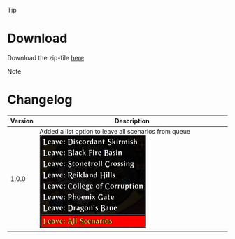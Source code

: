 > [!TIP]
> # Download
> Download the zip-file [here](https://github.com/Makume/ReturnOfReckoning-AddOns/blob/main/ScenarioQueueLeaveAll/ScenarioQueueLeaveAll.zip)

> [!NOTE]
> # Changelog
> 
> | Version  | Description |
> | ------------- | ------------- |
> | 1.0.0  | Added a list option to leave all scenarios from queue ![](https://github.com/Makume/ReturnOfReckoning-AddOns/blob/main/ScenarioQueueLeaveAll/(Images)/LeaveAll.png)|
